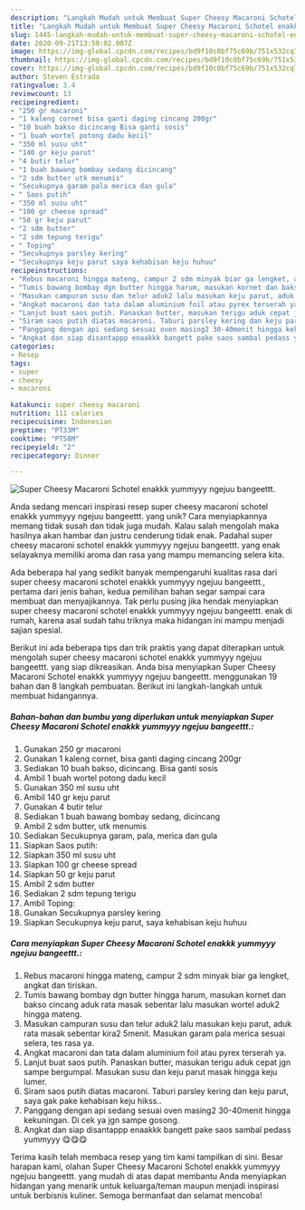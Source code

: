 ```yaml
---
description: "Langkah Mudah untuk Membuat Super Cheesy Macaroni Schotel enakkk yummyyy ngejuu bangeettt. yang Enak Banget"
title: "Langkah Mudah untuk Membuat Super Cheesy Macaroni Schotel enakkk yummyyy ngejuu bangeettt. yang Enak Banget"
slug: 1445-langkah-mudah-untuk-membuat-super-cheesy-macaroni-schotel-enakkk-yummyyy-ngejuu-bangeettt-yang-enak-banget
date: 2020-09-21T13:59:02.007Z
image: https://img-global.cpcdn.com/recipes/bd9f10c0bf75c69b/751x532cq70/super-cheesy-macaroni-schotel-enakkk-yummyyy-ngejuu-bangeettt-foto-resep-utama.jpg
thumbnail: https://img-global.cpcdn.com/recipes/bd9f10c0bf75c69b/751x532cq70/super-cheesy-macaroni-schotel-enakkk-yummyyy-ngejuu-bangeettt-foto-resep-utama.jpg
cover: https://img-global.cpcdn.com/recipes/bd9f10c0bf75c69b/751x532cq70/super-cheesy-macaroni-schotel-enakkk-yummyyy-ngejuu-bangeettt-foto-resep-utama.jpg
author: Steven Estrada
ratingvalue: 3.4
reviewcount: 13
recipeingredient:
- "250 gr macaroni"
- "1 kaleng cornet bisa ganti daging cincang 200gr"
- "10 buah bakso dicincang Bisa ganti sosis"
- "1 buah wortel potong dadu kecil"
- "350 ml susu uht"
- "140 gr keju parut"
- "4 butir telur"
- "1 buah bawang bombay sedang dicincang"
- "2 sdm butter utk menumis"
- "Secukupnya garam pala merica dan gula"
- " Saos putih"
- "350 ml susu uht"
- "100 gr cheese spread"
- "50 gr keju parut"
- "2 sdm butter"
- "2 sdm tepung terigu"
- " Toping"
- "Secukupnya parsley kering"
- "Secukupnya keju parut saya kehabisan keju huhuu"
recipeinstructions:
- "Rebus macaroni hingga mateng, campur 2 sdm minyak biar ga lengket, angkat dan tiriskan."
- "Tumis bawang bombay dgn butter hingga harum, masukan kornet dan bakso cincang aduk rata masak sebentar lalu masukan wortel aduk2 hingga mateng."
- "Masukan campuran susu dan telur aduk2 lalu masukan keju parut, aduk rata masak sebentar kira2 5menit. Masukan garam pala merica sesuai selera, tes rasa ya."
- "Angkat macaroni dan tata dalam aluminium foil atau pyrex terserah ya."
- "Lanjut buat saos putih. Panaskan butter, masukan terigu aduk cepat jgn sampe bergumpal. Masukan susu dan keju parut masak hingga keju lumer."
- "Siram saos putih diatas macaroni. Taburi parsley kering dan keju parut, saya gak pake kehabisan keju hikss.."
- "Panggang dengan api sedang sesuai oven masing2 30-40menit hingga kekuningan. Di cek ya jgn sampe gosong."
- "Angkat dan siap disantappp enaakkk bangett pake saos sambal pedass yummyyy 😋😋😋"
categories:
- Resep
tags:
- super
- cheesy
- macaroni

katakunci: super cheesy macaroni 
nutrition: 111 calories
recipecuisine: Indonesian
preptime: "PT33M"
cooktime: "PT58M"
recipeyield: "2"
recipecategory: Dinner

---
```



![Super Cheesy Macaroni Schotel enakkk yummyyy ngejuu bangeettt.](https://img-global.cpcdn.com/recipes/bd9f10c0bf75c69b/751x532cq70/super-cheesy-macaroni-schotel-enakkk-yummyyy-ngejuu-bangeettt-foto-resep-utama.jpg)

Anda sedang mencari inspirasi resep super cheesy macaroni schotel enakkk yummyyy ngejuu bangeettt. yang unik? Cara menyiapkannya memang tidak susah dan tidak juga mudah. Kalau salah mengolah maka hasilnya akan hambar dan justru cenderung tidak enak. Padahal super cheesy macaroni schotel enakkk yummyyy ngejuu bangeettt. yang enak selayaknya memiliki aroma dan rasa yang mampu memancing selera kita.



Ada beberapa hal yang sedikit banyak mempengaruhi kualitas rasa dari super cheesy macaroni schotel enakkk yummyyy ngejuu bangeettt., pertama dari jenis bahan, kedua pemilihan bahan segar sampai cara membuat dan menyajikannya. Tak perlu pusing jika hendak menyiapkan super cheesy macaroni schotel enakkk yummyyy ngejuu bangeettt. enak di rumah, karena asal sudah tahu triknya maka hidangan ini mampu menjadi sajian spesial.


Berikut ini ada beberapa tips dan trik praktis yang dapat diterapkan untuk mengolah super cheesy macaroni schotel enakkk yummyyy ngejuu bangeettt. yang siap dikreasikan. Anda bisa menyiapkan Super Cheesy Macaroni Schotel enakkk yummyyy ngejuu bangeettt. menggunakan 19 bahan dan 8 langkah pembuatan. Berikut ini langkah-langkah untuk membuat hidangannya.

<!--inarticleads1-->

##### Bahan-bahan dan bumbu yang diperlukan untuk menyiapkan Super Cheesy Macaroni Schotel enakkk yummyyy ngejuu bangeettt.:

1. Gunakan 250 gr macaroni
1. Gunakan 1 kaleng cornet, bisa ganti daging cincang 200gr
1. Sediakan 10 buah bakso, dicincang. Bisa ganti sosis
1. Ambil 1 buah wortel potong dadu kecil
1. Gunakan 350 ml susu uht
1. Ambil 140 gr keju parut
1. Gunakan 4 butir telur
1. Sediakan 1 buah bawang bombay sedang, dicincang
1. Ambil 2 sdm butter, utk menumis
1. Sediakan Secukupnya garam, pala, merica dan gula
1. Siapkan  Saos putih:
1. Siapkan 350 ml susu uht
1. Siapkan 100 gr cheese spread
1. Siapkan 50 gr keju parut
1. Ambil 2 sdm butter
1. Sediakan 2 sdm tepung terigu
1. Ambil  Toping:
1. Gunakan Secukupnya parsley kering
1. Siapkan Secukupnya keju parut, saya kehabisan keju huhuu




<!--inarticleads2-->

##### Cara menyiapkan Super Cheesy Macaroni Schotel enakkk yummyyy ngejuu bangeettt.:

1. Rebus macaroni hingga mateng, campur 2 sdm minyak biar ga lengket, angkat dan tiriskan.
1. Tumis bawang bombay dgn butter hingga harum, masukan kornet dan bakso cincang aduk rata masak sebentar lalu masukan wortel aduk2 hingga mateng.
1. Masukan campuran susu dan telur aduk2 lalu masukan keju parut, aduk rata masak sebentar kira2 5menit. Masukan garam pala merica sesuai selera, tes rasa ya.
1. Angkat macaroni dan tata dalam aluminium foil atau pyrex terserah ya.
1. Lanjut buat saos putih. Panaskan butter, masukan terigu aduk cepat jgn sampe bergumpal. Masukan susu dan keju parut masak hingga keju lumer.
1. Siram saos putih diatas macaroni. Taburi parsley kering dan keju parut, saya gak pake kehabisan keju hikss..
1. Panggang dengan api sedang sesuai oven masing2 30-40menit hingga kekuningan. Di cek ya jgn sampe gosong.
1. Angkat dan siap disantappp enaakkk bangett pake saos sambal pedass yummyyy 😋😋😋




Terima kasih telah membaca resep yang tim kami tampilkan di sini. Besar harapan kami, olahan Super Cheesy Macaroni Schotel enakkk yummyyy ngejuu bangeettt. yang mudah di atas dapat membantu Anda menyiapkan hidangan yang menarik untuk keluarga/teman maupun menjadi inspirasi untuk berbisnis kuliner. Semoga bermanfaat dan selamat mencoba!
